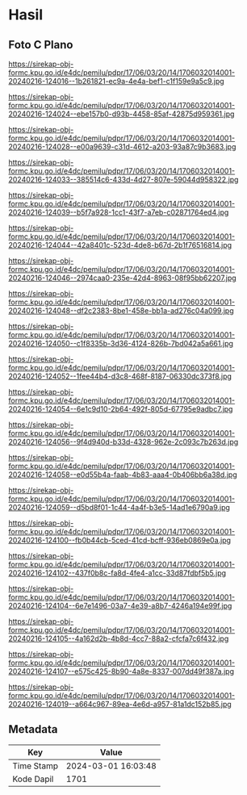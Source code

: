 # Hasil

## Foto C Plano

https://sirekap-obj-formc.kpu.go.id/e4dc/pemilu/pdpr/17/06/03/20/14/1706032014001-20240216-124016--1b261821-ec9a-4e4a-bef1-c1f159e9a5c9.jpg

https://sirekap-obj-formc.kpu.go.id/e4dc/pemilu/pdpr/17/06/03/20/14/1706032014001-20240216-124024--ebe157b0-d93b-4458-85af-42875d959361.jpg

https://sirekap-obj-formc.kpu.go.id/e4dc/pemilu/pdpr/17/06/03/20/14/1706032014001-20240216-124028--e00a9639-c31d-4612-a203-93a87c9b3683.jpg

https://sirekap-obj-formc.kpu.go.id/e4dc/pemilu/pdpr/17/06/03/20/14/1706032014001-20240216-124033--385514c6-433d-4d27-807e-59044d958322.jpg

https://sirekap-obj-formc.kpu.go.id/e4dc/pemilu/pdpr/17/06/03/20/14/1706032014001-20240216-124039--b5f7a928-1cc1-43f7-a7eb-c02871764ed4.jpg

https://sirekap-obj-formc.kpu.go.id/e4dc/pemilu/pdpr/17/06/03/20/14/1706032014001-20240216-124044--42a8401c-523d-4de8-b67d-2b1f76516814.jpg

https://sirekap-obj-formc.kpu.go.id/e4dc/pemilu/pdpr/17/06/03/20/14/1706032014001-20240216-124046--2974caa0-235e-42d4-8963-08f95bb62207.jpg

https://sirekap-obj-formc.kpu.go.id/e4dc/pemilu/pdpr/17/06/03/20/14/1706032014001-20240216-124048--df2c2383-8be1-458e-bb1a-ad276c04a099.jpg

https://sirekap-obj-formc.kpu.go.id/e4dc/pemilu/pdpr/17/06/03/20/14/1706032014001-20240216-124050--c1f8335b-3d36-4124-826b-7bd042a5a661.jpg

https://sirekap-obj-formc.kpu.go.id/e4dc/pemilu/pdpr/17/06/03/20/14/1706032014001-20240216-124052--1fee44b4-d3c8-468f-8187-06330dc373f8.jpg

https://sirekap-obj-formc.kpu.go.id/e4dc/pemilu/pdpr/17/06/03/20/14/1706032014001-20240216-124054--6e1c9d10-2b64-492f-805d-67795e9adbc7.jpg

https://sirekap-obj-formc.kpu.go.id/e4dc/pemilu/pdpr/17/06/03/20/14/1706032014001-20240216-124056--9f4d940d-b33d-4328-962e-2c093c7b263d.jpg

https://sirekap-obj-formc.kpu.go.id/e4dc/pemilu/pdpr/17/06/03/20/14/1706032014001-20240216-124058--e0d55b4a-faab-4b83-aaa4-0b406bb6a38d.jpg

https://sirekap-obj-formc.kpu.go.id/e4dc/pemilu/pdpr/17/06/03/20/14/1706032014001-20240216-124059--d5bd8f01-1c44-4a4f-b3e5-14ad1e6790a9.jpg

https://sirekap-obj-formc.kpu.go.id/e4dc/pemilu/pdpr/17/06/03/20/14/1706032014001-20240216-124100--fb0b44cb-5ced-41cd-bcff-936eb0869e0a.jpg

https://sirekap-obj-formc.kpu.go.id/e4dc/pemilu/pdpr/17/06/03/20/14/1706032014001-20240216-124102--437f0b8c-fa8d-4fe4-a1cc-33d87fdbf5b5.jpg

https://sirekap-obj-formc.kpu.go.id/e4dc/pemilu/pdpr/17/06/03/20/14/1706032014001-20240216-124104--6e7e1496-03a7-4e39-a8b7-4246a194e99f.jpg

https://sirekap-obj-formc.kpu.go.id/e4dc/pemilu/pdpr/17/06/03/20/14/1706032014001-20240216-124105--4a162d2b-4b8d-4cc7-88a2-cfcfa7c6f432.jpg

https://sirekap-obj-formc.kpu.go.id/e4dc/pemilu/pdpr/17/06/03/20/14/1706032014001-20240216-124107--e575c425-8b90-4a8e-8337-007dd49f387a.jpg

https://sirekap-obj-formc.kpu.go.id/e4dc/pemilu/pdpr/17/06/03/20/14/1706032014001-20240216-124019--a664c967-89ea-4e6d-a957-81a1dc152b85.jpg


## Metadata

| Key        | Value               |
| ---------- | ------------------- |
| Time Stamp | 2024-03-01 16:03:48 |
| Kode Dapil | 1701                |



